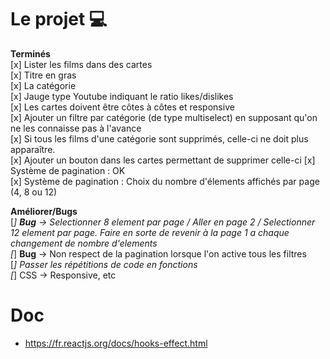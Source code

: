 # Le projet 💻

<b>Terminés</b> <br>
[x] Lister les films dans des cartes <br>
[x] Titre en gras <br>
[x] La catégorie <br>
[x] Jauge type Youtube indiquant le ratio likes/dislikes <br>
[x] Les cartes doivent être côtes à côtes et responsive <br>
[x] Ajouter un filtre par catégorie (de type multiselect) en supposant qu'on ne les connaisse pas à l'avance <br>
[x] Si tous les films d'une catégorie sont supprimés, celle-ci ne doit plus apparaître.<br>
[x] Ajouter un bouton dans les cartes permettant de supprimer celle-ci
[x] Système de pagination : OK<br>
[x] Système de pagination : Choix du nombre d'élements affichés par page (4, 8 ou 12) <br>

<b>Améliorer/Bugs</b> <br>
[*] <b>Bug</b> -> Selectionner 8 element par page / Aller en page 2 / Selectionner 12 element par page. Faire en sorte de revenir
à la page 1 a chaque changement de nombre d'elements<br>
[*] <b>Bug</b> -> Non respect de la pagination lorsque l'on active tous les filtres <br>
[*] Passer les répétitions de code en fonctions <br>
[*] CSS -> Responsive, etc

# Doc
- https://fr.reactjs.org/docs/hooks-effect.html
